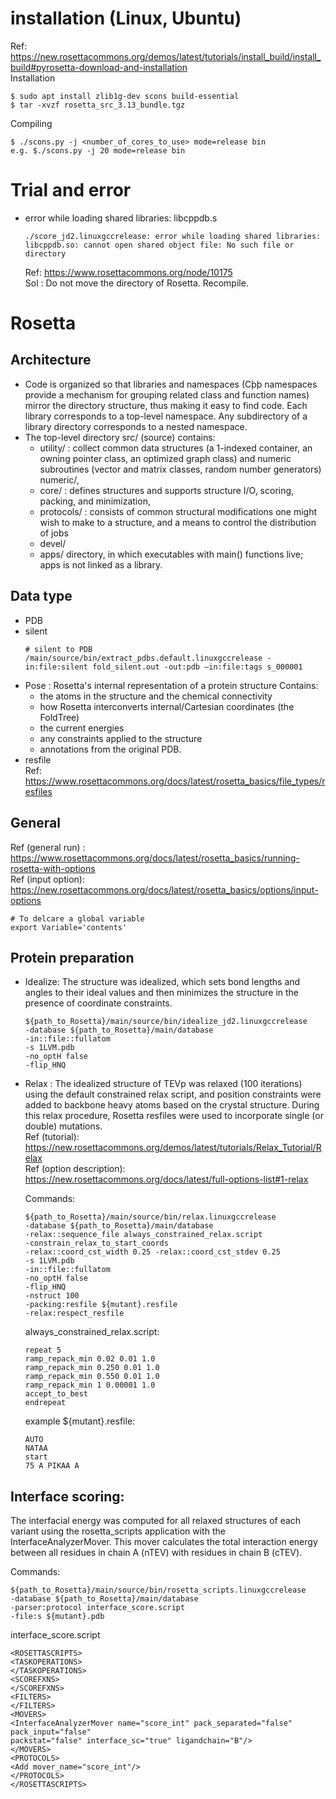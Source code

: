 # installation (Linux, Ubuntu)
Ref: https://new.rosettacommons.org/demos/latest/tutorials/install_build/install_build#pyrosetta-download-and-installation   
Installation
```
$ sudo apt install zlib1g-dev scons build-essential
$ tar -xvzf rosetta_src_3.13_bundle.tgz
```

Compiling
```
$ ./scons.py -j <number_of_cores_to_use> mode=release bin
e.g. $./scons.py -j 20 mode=release bin
```


# Trial and error
- error while loading shared libraries: libcppdb.s
  ```
  ./score_jd2.linuxgccrelease: error while loading shared libraries: libcppdb.so: cannot open shared object file: No such file or directory
  ```
  Ref: https://www.rosettacommons.org/node/10175  
  Sol : Do not move the directory of Rosetta. Recompile.  

# Rosetta
## Architecture
- Code is organized so that libraries and namespaces (Cþþ namespaces provide a mechanism for grouping related class and function names) mirror the directory structure, thus making it easy to find code. Each library corresponds to a top-level namespace. Any subdirectory of a library directory corresponds to a nested namespace.
- The top-level directory src/ (source) contains:
  - utility/ : collect common data structures (a 1-indexed container, an owning pointer class, an optimized graph class) and numeric subroutines (vector and matrix classes, random number generators)
  numeric/, 
  - core/ : defines structures and supports structure I/O, scoring, packing, and minimization, 
  - protocols/ : consists of common structural modifications one might wish to make to a structure, and a means to control the distribution of jobs 
  - devel/
  - apps/ directory, in which executables with main() functions live; apps is not linked as a library.
## Data type
- PDB
- silent
  ```
  # silent to PDB
  /main/source/bin/extract_pdbs.default.linuxgccrelease -in:file:silent fold_silent.out -out:pdb –in:file:tags s_000001
  ```
- Pose : Rosetta's internal representation of a protein structure
  Contains: 
  - the atoms in the structure and the chemical connectivity 
  - how Rosetta interconverts internal/Cartesian coordinates (the FoldTree) 
  - the current energies 
  - any constraints applied to the structure
  - annotations from the original PDB.
- resfile  
  Ref: https://www.rosettacommons.org/docs/latest/rosetta_basics/file_types/resfiles  

## General
Ref (general run) : https://www.rosettacommons.org/docs/latest/rosetta_basics/running-rosetta-with-options  
Ref (input option): https://new.rosettacommons.org/docs/latest/rosetta_basics/options/input-options  
```
# To delcare a global variable
export Variable='contents'
```
## Protein preparation
- Idealize: The structure was idealized, which sets bond lengths and angles to their ideal values and then minimizes the structure in the presence of coordinate constraints. 
  ```
  ${path_to_Rosetta}/main/source/bin/idealize_jd2.linuxgccrelease
  -database ${path_to_Rosetta}/main/database
  -in::file::fullatom
  -s 1LVM.pdb
  -no_optH false
  -flip_HNQ
  ```
- Relax : The idealized structure of TEVp was relaxed (100 iterations) using the default constrained relax script, and position constraints were added to backbone heavy atoms based on the crystal structure. During this relax procedure, Rosetta resfiles were used to incorporate single (or double) mutations.   
  Ref (tutorial): https://new.rosettacommons.org/demos/latest/tutorials/Relax_Tutorial/Relax  
  Ref (option description): https://new.rosettacommons.org/docs/latest/full-options-list#1-relax  
  
  Commands:
  ```
  ${path_to_Rosetta}/main/source/bin/relax.linuxgccrelease
  -database ${path_to_Rosetta}/main/database
  -relax::sequence_file always_constrained_relax.script
  -constrain_relax_to_start_coords
  -relax::coord_cst_width 0.25 -relax::coord_cst_stdev 0.25
  -s 1LVM.pdb
  -in::file::fullatom
  -no_optH false
  -flip_HNQ
  -nstruct 100
  -packing:resfile ${mutant}.resfile
  -relax:respect_resfile 
  ```
  
  always_constrained_relax.script:
  ```
  repeat 5
  ramp_repack_min 0.02 0.01 1.0
  ramp_repack_min 0.250 0.01 1.0
  ramp_repack_min 0.550 0.01 1.0
  ramp_repack_min 1 0.00001 1.0
  accept_to_best
  endrepeat
  ```
  
  example ${mutant}.resfile:
  ```
  AUTO
  NATAA
  start
  75 A PIKAA A
  ```
## Interface scoring: 
The interfacial energy was computed for all relaxed structures of each variant using the rosetta_scripts application with the InterfaceAnalyzerMover. This mover calculates the total interaction energy between all residues in chain A (nTEV) with residues in chain B (cTEV). 

Commands:
```
${path_to_Rosetta}/main/source/bin/rosetta_scripts.linuxgccrelease
-database ${path_to_Rosetta}/main/database 
-parser:protocol interface_score.script
-file:s ${mutant}.pdb
```
interface_score.script
```
<ROSETTASCRIPTS>
<TASKOPERATIONS>
</TASKOPERATIONS>
<SCOREFXNS>
</SCOREFXNS>
<FILTERS>
</FILTERS>
<MOVERS>
<InterfaceAnalyzerMover name="score_int" pack_separated="false" pack_input="false"
packstat="false" interface_sc="true" ligandchain="B"/>
</MOVERS>
<PROTOCOLS>
<Add mover_name="score_int"/>
</PROTOCOLS>
</ROSETTASCRIPTS>
```
